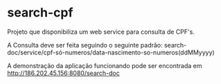 # search-cpf
Projeto que disponibiliza um web service para consulta de CPF's.

A Consulta deve ser feita seguindo o seguinte padrão:
search-doc/service/cpf-só-numeros/data-nascimento-so-numeros(ddMMyyyy)

A demonstração da aplicação funcionando pode ser encontrada em http://186.202.45.156:8080/search-doc
